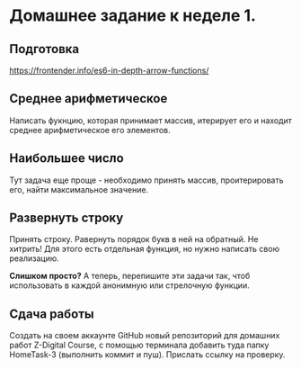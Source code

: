 # Домашнее задание к неделе 1.

## Подготовка
https://frontender.info/es6-in-depth-arrow-functions/

## Среднее арифметическое
Написать фукнцию, которая принимает массив, итерирует его и находит среднее арифметическое его элементов.

## Наибольшее число
Тут задача еще проще - необходимо принять массив, проитерировать его, найти максимальное значение.

## Развернуть строку
Принять строку. Равернуть порядок букв в ней на обратный. Не хитрить! Для этого есть отдельная функция, но нужно написать свою реализацию.

<b>Слишком просто?</b>
А теперь, перепишите эти задачи так, чтоб использовать в каждой анонимную или стрелочную функции.

## Сдача работы
Создать на своем аккаунте GitHub новый репозиторий для домашних работ Z-Digital Course, с помощью терминала добавить туда папку HomeTask-3 (выполнить коммит и пуш). Прислать ссылку на проверку.
